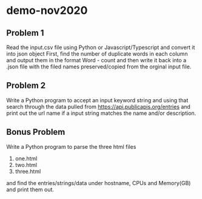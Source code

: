 # demo-nov2020

## Problem 1

Read the input.csv file using Python or Javascript/Typescript and convert it into json object 
First, find the number of duplicate words in each column and output them in the format
Word - count
and then write it back into a .json file with the filed names preserved/copied from the orginal input file.

## Problem 2

Write a Python program to accept an input keyword string and using that search through the data pulled from 
https://api.publicapis.org/entries
and print out the url name if a input string matches the name and/or description.


## Bonus Problem 

Write a Python program to parse the three html files
1. one.html
2. two.html
3. three.html

and find the entries/strings/data under hostname, CPUs and Memory(GB)
and print them out.
